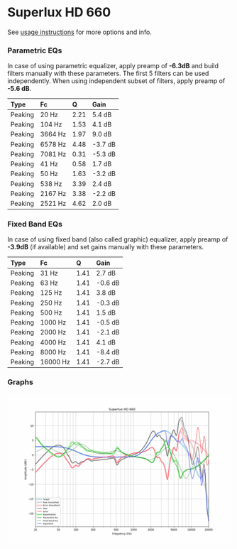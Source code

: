 # Superlux HD 660
See [usage instructions](https://github.com/jaakkopasanen/AutoEq#usage) for more options and info.

### Parametric EQs
In case of using parametric equalizer, apply preamp of **-6.3dB** and build filters manually
with these parameters. The first 5 filters can be used independently.
When using independent subset of filters, apply preamp of **-5.6 dB**.

| Type    | Fc      |    Q | Gain    |
|:--------|:--------|:-----|:--------|
| Peaking | 20 Hz   | 2.21 | 5.4 dB  |
| Peaking | 104 Hz  | 1.53 | 4.1 dB  |
| Peaking | 3664 Hz | 1.97 | 9.0 dB  |
| Peaking | 6578 Hz | 4.48 | -3.7 dB |
| Peaking | 7081 Hz | 0.31 | -5.3 dB |
| Peaking | 41 Hz   | 0.58 | 1.7 dB  |
| Peaking | 50 Hz   | 1.63 | -3.2 dB |
| Peaking | 538 Hz  | 3.39 | 2.4 dB  |
| Peaking | 2167 Hz | 3.38 | -2.2 dB |
| Peaking | 2521 Hz | 4.62 | 2.0 dB  |

### Fixed Band EQs
In case of using fixed band (also called graphic) equalizer, apply preamp of **-3.9dB**
(if available) and set gains manually with these parameters.

| Type    | Fc       |    Q | Gain    |
|:--------|:---------|:-----|:--------|
| Peaking | 31 Hz    | 1.41 | 2.7 dB  |
| Peaking | 63 Hz    | 1.41 | -0.6 dB |
| Peaking | 125 Hz   | 1.41 | 3.8 dB  |
| Peaking | 250 Hz   | 1.41 | -0.3 dB |
| Peaking | 500 Hz   | 1.41 | 1.5 dB  |
| Peaking | 1000 Hz  | 1.41 | -0.5 dB |
| Peaking | 2000 Hz  | 1.41 | -2.1 dB |
| Peaking | 4000 Hz  | 1.41 | 4.1 dB  |
| Peaking | 8000 Hz  | 1.41 | -8.4 dB |
| Peaking | 16000 Hz | 1.41 | -2.7 dB |

### Graphs
![](./Superlux%20HD%20660.png)